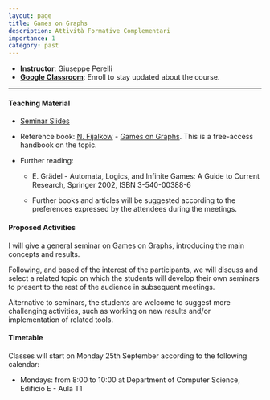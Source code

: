 ```yaml
---
layout: page
title: Games on Graphs
description: Attività Formative Complementari
importance: 1
category: past
---
```


 - **Instructor**: Giuseppe Perelli
 - **[Google Classroom](https://classroom.google.com/c/NjI0OTgyNjU1NDE4?cjc=cvrlksv)**: Enroll to stay updated about the course.
 
------

#### Teaching Material

- [Seminar Slides](https://drive.google.com/drive/folders/1dlLEO62kFJdqpyIjcmFyibBbKLe9n8RV?usp=sharing)

- Reference book: [N. Fijalkow](http://games-automata-play.com/) -  [Games on Graphs](https://arxiv.org/abs/2305.10546). 
  This is a free-access handbook on the topic.

- Further reading:

  - E. Grädel - Automata, Logics, and Infinite Games: A Guide to Current Research, Springer 2002, ISBN 3-540-00388-6

  
  - Further books and articles will be suggested according to the preferences expressed by the attendees during the meetings.

#### Proposed Activities

I will give a general seminar on Games on Graphs, introducing the main concepts and results.

Following, and based of the interest of the participants, we will discuss and select a related topic on which the students will develop their own seminars to present to the rest of the audience in subsequent meetings.

Alternative to seminars, the students are welcome to suggest more challenging activities, such as working on new results and/or implementation of related tools.

#### **Timetable**

Classes will start on Monday 25th September according to the following calendar:

- Mondays: from 8:00 to 10:00 at Department of Computer Science, Edificio E - Aula T1
